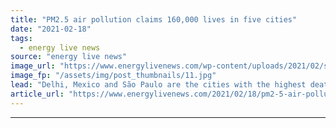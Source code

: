 ```yaml
---
title: "PM2.5 air pollution claims 160,000 lives in five cities"
date: "2021-02-18"
tags: 
  - energy live news
source: "energy live news"
image_url: "https://www.energylivenews.com/wp-content/uploads/2021/02/shutterstock_1331653430.jpg"
image_fp: "/assets/img/post_thumbnails/11.jpg"
lead: "Delhi, Mexico and São Paulo are the cities with the highest death tolls, new research finds "
article_url: "https://www.energylivenews.com/2021/02/18/pm2-5-air-pollution-claims-160000-lives-in-five-cities/"
---
```


---
